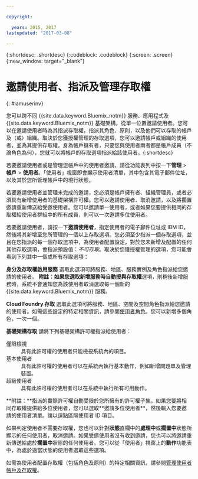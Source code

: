 ```yaml
---

copyright:

  years: 2015, 2017
lastupdated: "2017-03-08"

---
```


{:shortdesc: .shortdesc}
{:codeblock: .codeblock}
{:screen: .screen}
{:new_window: target="_blank"}

# 邀請使用者、指派及管理存取權
{: #iamuserinv}

您可以跨不同 {{site.data.keyword.Bluemix_notm}} 服務、應用程式及 {{site.data.keyword.Bluemix_notm}} 基礎架構，從單一位置邀請使用者。您可以在邀請使用者時為其指派存取權，指派其角色、原則，以及他們可以存取的帳戶及（或）組織。取決於您獲授權管理的存取選項，您可以邀請帳戶或組織的使用者，並為其提供存取權。身為帳戶擁有者，只要您與使用者兩者都是帳戶成員（不論角色為何），您就可以將帳戶的存取選項指派給該使用者。{:shortdesc}

若要邀請使用者或是管理您帳戶中的使用者邀請，請從功能表列中按一下**管理** &gt; **帳戶** &gt; **使用者**。「使用者」視窗即會顯示使用者清單，其中包含其電子郵件位址，以及其於您所管理帳戶中的現行狀態。 

若要邀請使用者並管理未完成的邀請，您必須是帳戶擁有者、組織管理員，或者必須具有新增使用者的基礎架構許可權。您可以邀請使用者、取消邀請，以及將擱置邀請重新傳送給受邀使用者。您可以邀請單一使用者，或者如果您要提供相同的存取權給使用者群組中的所有成員，則可以一次邀請多位使用者。

若要邀請使用者，請按一下**邀請使用者**，指定使用者的電子郵件位址或 IBM ID，然後將其新增至您所管理的一個以上存取選項。您必須至少指派一個存取選項，並且在您指派的每一個存取選項中，為使用者配置設定。對於您未新增及配置的任何其他存取選項，會指派預設值：*不可存取*。取決於您獲授權管理的選項，您可能會看到下列其中一個或所有存取選項：

**身分及存取權啟用服務**
選取此選項可將服務、地區、服務實例及角色指派給您邀請的使用者。
**附註：**如果您選取**新增服務時自動授與存取權**選項，則稍後新增服務時，系統不會通知您為該使用者取消選取每一個新的 {{site.data.keyword.Bluemix_notm}} 服務。

**Cloud Foundry 存取**
選取此選項可將服務、地區、空間及空間角色指派給您邀請的使用者。如需這些設定的特定相關資訊，請參閱[使用者角色](/docs/admin/users_roles.html#userrolesinfo)。您可以新增多個角色，一次一個。

**基礎架構存取**
請將下列基礎架構許可權指派給使用者： 
<dl>
<dt>僅限檢視</dt>
<dd>具有此許可權的使用者只能檢視系統內的項目。</dd>
<dt>基本使用者</dt>
<dd>具有此許可權的使用者可以在系統內執行基本動作，例如新增問題單及管理裝置。</dd>
<dt>超級使用者</dt>
<dd>具有此許可權的使用者可以在系統中執行所有可用動作。</dd>
</dl>
**附註：**指派的實際許可權自動受限於您所擁有的許可權子集。如果您要將相同存取權提供給多位使用者，您可以選取**邀請多位使用者**，然後輸入您要邀請的使用者清單。請以逗點區隔使用者 ID 項目。  

如果判定使用者不需要存取權，您也可以針對**狀態**直欄中的**處理中**或**擱置中**狀態所顯示的任何使用者，取消邀請。如果受邀使用者沒有收到邀請，您也可以將邀請重新傳送給處於**擱置中**狀態的任何使用者。您可以從「使用者」視窗上的**動作**功能表中，為處於適當狀態的使用者選取這些選項。

如需為使用者配置存取權（包括角色及原則）的特定相關資訊，請參閱[管理使用者帳戶及存取權](/docs/admin/iamusermanage.html)。
